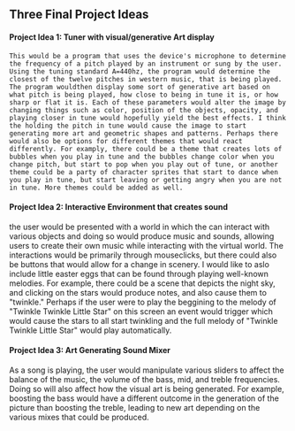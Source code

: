## Three Final Project Ideas

#### Project Idea 1: Tuner with visual/generative Art display
    This would be a program that uses the device's microphone to determine the frequency of a pitch played by an instrument or sung by the user.
    Using the tuning standard A=440hz, the program would determine the closest of the twelve pitches in western music, that is being played. The program wouldthen display some sort of generative art based on what pitch is being played, how close to being in tune it is, or how sharp or flat it is. Each of these parameters would alter the image by changing things such as color, position of the objects, opacity, and playing closer in tune would hopefully yield the best effects. I think the holding the pitch in tune would cause the image to start generating more art and geometric shapes and patterns. Perhaps there would also be options for different themes that would react differently. For examply, there could be a theme that creates lots of bubbles when you play in tune and the bubbles change color when you change pitch, but start to pop when you play out of tune, or another theme could be a party of character sprites that start to dance when you play in tune, but start leaving or getting angry when you are not in tune. More themes could be added as well.
    
#### Project Idea 2: Interactive Environment that creates sound
 the user would be presented with a world in which the can interact with various objects and doing so would produce music and sounds, allowing users to create their own music while interacting with the virtual world. The interactions would be primarily through mouseclicks, but there could also be buttons that would allow for a change in scenery. I would like to aslo include little easter eggs that can be found through playing well-known melodies. For example, there could be a scene that depicts the night sky, and clicking on the stars would produce notes, and also cause them to "twinkle." Perhaps if the user were to play the beggining to the melody of "Twinkle Twinkle Little Star" on this screen an event would trigger which would cause the stars to all start twinkling and the full melody of "Twinkle Twinkle Little Star" would play automatically.
 
#### Project Idea 3: Art Generating Sound Mixer
As a song is playing, the user would manipulate various sliders to affect the balance of the music, the volume of the bass, mid, and treble frequencies. Doing so will also affect how the visual art is being generated. For example, boosting the bass would have a different outcome in the generation of the picture than boosting the treble, leading to new art depending on the various mixes that could be produced.